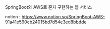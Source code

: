 SpringBoot와 AWS로 혼자 구현하는 웹 서비스

notion :
https://www.notion.so/SpringBoot-AWS-91a41e590cb24015bd7d54e3ed8bbdde
